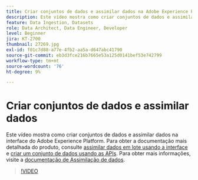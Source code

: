 ```yaml
---
title: Criar conjuntos de dados e assimilar dados na Adobe Experience Platform
description: Este vídeo mostra como criar conjuntos de dados e assimilar dados na interface do Adobe Experience Platform.
feature: Data Ingestion, Datasets
role: Data Architect, Data Engineer, Developer
level: Beginner
jira: KT-2700
thumbnail: 27269.jpg
exl-id: f01c7d88-a77e-4fb2-aa5a-d647abc41790
source-git-commit: eb3d3fce216b7665e53a125d0141bef53e742799
workflow-type: tm+mt
source-wordcount: '76'
ht-degree: 9%

---
```


# Criar conjuntos de dados e assimilar dados

Este vídeo mostra como criar conjuntos de dados e assimilar dados na interface do Adobe Experience Platform. Para obter a documentação mais detalhada do produto, consulte [assimilar dados em lote usando a interface](https://experienceleague.adobe.com/docs/experience-platform/ingestion/tutorials/ingest-batch-data.html?lang=pt-BR) e [criar um conjunto de dados usando as APIs](https://experienceleague.adobe.com/docs/experience-platform/catalog/datasets/create.html). Para obter mais informações, visite a [documentação de Assimilação de dados](https://experienceleague.adobe.com/docs/experience-platform/ingestion/home.html?lang=pt-BR).

>[!VIDEO](https://video.tv.adobe.com/v/27269?learn=on)
